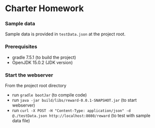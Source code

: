# Charter Homework

### Sample data
Sample data is provided in `testData.json` at the project root.

### Prerequisites
- gradle 7.5.1 (to build the project)
- OpenJDK 15.0.2 (JDK version)

### Start the webserver
From the project root directory
- run `gradle bootJar` (to compile code)
- run `java -jar build/libs/reward-0.0.1-SNAPSHOT.jar` (to start webserver)
- run `curl -X POST -H "Content-Type: application/json" -d @./testData.json http://localhost:8080/reward` (to test with sample data file)